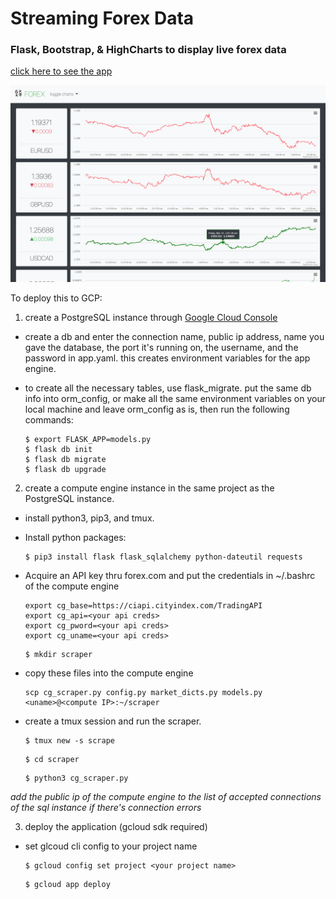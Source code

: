 # Streaming Forex Data

### Flask, Bootstrap, & HighCharts to display live forex data

[click here to see the app](https://forexstream.uc.r.appspot.com/)

![](md_files/screenshot.png)

To deploy this to GCP:

1. create a PostgreSQL instance through [Google Cloud Console](cloud.google.com)

- create a db and enter the connection name, public ip address, name you gave the database, the port it's running on, the username, and the password in app.yaml. this creates environment variables for the app engine.

- to create all the necessary tables, use flask_migrate. put the same db info into orm_config, or make all the same environment variables on your local machine and leave orm_config as is, then run the following commands:

  ```
  $ export FLASK_APP=models.py
  $ flask db init
  $ flask db migrate
  $ flask db upgrade
  ```

2. create a compute engine instance in the same project as the PostgreSQL instance.

- install python3, pip3, and tmux.

- Install python packages:

  ```
  $ pip3 install flask flask_sqlalchemy python-dateutil requests
  ```

- Acquire an API key thru forex.com and put the credentials in ~/.bashrc of the compute engine

  ```
  export cg_base=https://ciapi.cityindex.com/TradingAPI
  export cg_api=<your api creds>
  export cg_pword=<your api creds>
  export cg_uname=<your api creds>
  ```

  ```
  $ mkdir scraper
  ```

- copy these files into the compute engine

  ```
  scp cg_scraper.py config.py market_dicts.py models.py <uname>@<compute IP>:~/scraper
  ```

- create a tmux session and run the scraper.

  ```
  $ tmux new -s scrape
  ```

  ```
  $ cd scraper
  ```

  ```
  $ python3 cg_scraper.py
  ```

_add the public ip of the compute engine to the list of accepted connections of the sql instance if there's connection errors_

3. deploy the application (gcloud sdk required)

- set glcoud cli config to your project name

  ```
  $ gcloud config set project <your project name>
  ```

  ```
  $ gcloud app deploy
  ```
